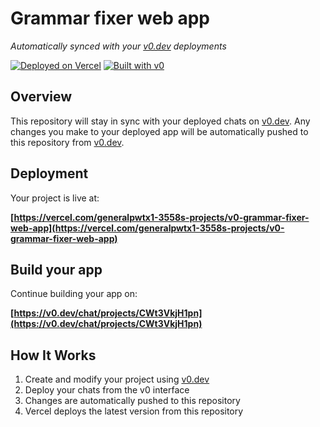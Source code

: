 # Grammar fixer web app

*Automatically synced with your [v0.dev](https://v0.dev) deployments*

[![Deployed on Vercel](https://img.shields.io/badge/Deployed%20on-Vercel-black?style=for-the-badge&logo=vercel)](https://vercel.com/generalpwtx1-3558s-projects/v0-grammar-fixer-web-app)
[![Built with v0](https://img.shields.io/badge/Built%20with-v0.dev-black?style=for-the-badge)](https://v0.dev/chat/projects/CWt3VkjH1pn)

## Overview

This repository will stay in sync with your deployed chats on [v0.dev](https://v0.dev).
Any changes you make to your deployed app will be automatically pushed to this repository from [v0.dev](https://v0.dev).

## Deployment

Your project is live at:

**[https://vercel.com/generalpwtx1-3558s-projects/v0-grammar-fixer-web-app](https://vercel.com/generalpwtx1-3558s-projects/v0-grammar-fixer-web-app)**

## Build your app

Continue building your app on:

**[https://v0.dev/chat/projects/CWt3VkjH1pn](https://v0.dev/chat/projects/CWt3VkjH1pn)**

## How It Works

1. Create and modify your project using [v0.dev](https://v0.dev)
2. Deploy your chats from the v0 interface
3. Changes are automatically pushed to this repository
4. Vercel deploys the latest version from this repository